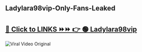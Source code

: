 
 ## Ladylara98vip-Only-Fans-Leaked

# <h2><a href="https://clipsfans.com/Ladylara98vip&ref=git">🔗 Click to LINKS ⏩⏩ 👉 🟢 Ladylara98vip </a></h2>

<a href="https://clipsfans.com/Ladylara98vip&ref=git" rel="nofollow" data-target="animated-image.originalLink"><img src="https://i.ibb.co.com/xMMVF88/686577567.gif" alt="Viral Video Original" style="max-width: 100%; display: inline-block;" data-target="animated-image.originalImage"></a>
